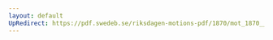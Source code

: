 ```yaml
---
layout: default
UpRedirect: https://pdf.swedeb.se/riksdagen-motions-pdf/1870/mot_1870__ak__00096.pdf
---
```

